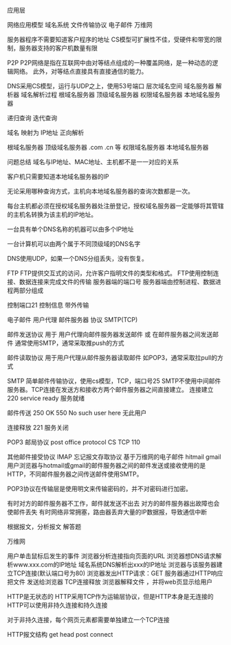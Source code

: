 应用层

网络应用模型
域名系统 
文件传输协议
电子邮件
万维网

服务器程序不需要知道客户程序的地址
CS模型可扩展性不佳，受硬件和带宽的限制，服务器支持的客户机数量有限

P2P
P2P网络是指在互联网中由对等结点组成的一种覆盖网络，是一种动态的逻辑网络。
此外，对等结点直接具有直接通信的能力。

DNS采用CS模型，运行与UDP之上，使用53号端口
层次域名空间 域名服务器 解析器
域名解析过程
根域名服务器 
顶级域名服务器
权限域名服务器
本地域名服务器

递归查询 迭代查询

域名 映射为 IP地址 正向解析

根域名服务器
顶级域名服务器 .com .cn 等
权限域名服务器
本地域名服务器

问题总结
域名与IP地址、MAC地址、主机都不是一一对应的关系

客户机只需要知道本地域名服务器的IP

无论采用哪种查询方式，主机向本地域名服务器的查询次数都是一次。

每台主机都必须在授权域名服务器处注册登记，授权域名服务器一定能够将其管辖的主机名转换为该主机的IP地址。

一台具有单个DNS名称的机器可以由多个IP地址

一台计算机可以由两个属于不同顶级域的DNS名字

DNS使用UDP，如果一个DNS分组丢失，没有恢复。


FTP
FTP提供交互式的访问，允许客户指明文件的类型和格式。
FTP使用控制连接、数据连接来完成文件的传输
服务器端的端口号
服务器端由控制进程、数据进程两部分组成

控制端口21 
控制信息 带外传输


电子邮件
用户代理 邮件服务器 协议
SMTP(TCP)

邮件发送协议 
用于 用户代理向邮件服务器发送邮件
或 在邮件服务器之间发送邮件
通常使用SMTP，通常采取推push的方式

邮件读取协议
用于用户代理从邮件服务器读取邮件
如POP3，通常采取拉pull的方式

SMTP
简单邮件传输协议，使用cs模型，TCP，端口号25
SMTP不使用中间邮件服务器。TCP连接在发送方和接收方两个邮件服务器之间直接建立。
连接建立 
220 service ready 服务就绪

邮件传送
250 OK 
550 No such user here 无此用户

连接释放
221 服务关闭

POP3
邮局协议 post office protocol
CS TCP 110

其他邮件接受协议
IMAP 忘记报文存取协议
基于万维网的电子邮件 hitmail gmail
用户浏览器与hotmail或gmail的邮件服务器之间的邮件发送或接收使用的是HTTP，不同邮件服务器之间传送邮件使用SMTP。

POP3协议在传输层是使用明文来传输密码的，并不对密码进行加密。

有时对方的邮件服务器不工作，邮件就发送不出去
对方的邮件服务器出故障也会使邮件丢失
有时网络非常拥塞，路由器丢弃大量的IP数据报，导致通信中断

根据报文，分析报文
解答题


万维网

用户单击鼠标后发生的事件
浏览器分析连接指向页面的URL
浏览器想DNS请求解析www.xxx.com的IP地址
域名系统DNS解析出xxx的IP地址
浏览器与该服务器建立TCP连接(默认端口号为80)
浏览器发出HTTP请求：GET
服务器通过HTTP响应把文件 发送给浏览器
TCP连接释放
浏览器解释文件 ，并将web页显示给用户

HTTP是无状态的
HTTP采用TCP作为运输层协议，但是HTTP本身是无连接的
HTTP可以使用非持久连接和持久连接

对于非持久连接，每个网页元素都需要单独建立一个TCP连接

HTTP报文结构
get
head
post
connect
















